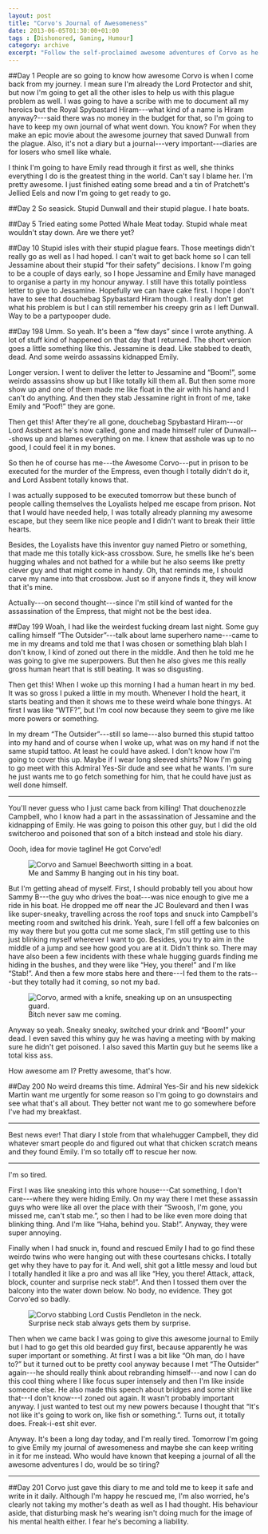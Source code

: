 ```yaml
---
layout: post
title: "Corvo's Journal of Awesomeness"
date: 2013-06-05T01:30:00+01:00
tags : [Dishonored, Gaming, Humour]
category: archive
excerpt: "Follow the self-proclaimed awesome adventures of Corvo as he stabs his way through Dunwall, seeking revenge for those who dissed his honour in Dishonored, a stealth action adventure game originally released in 2012, that I just got to on my to-play list."
---
```

##Day 1
People are so going to know how awesome Corvo is when I come back from my journey. I mean sure I'm already the Lord Protector and shit, but now I'm going to get all the other isles to help us with this plague problem as well. I was going to have a scribe with me to document all my heroics but the Royal Spybastard Hiram---what kind of a name is Hiram anyway?---said there was no money in the budget for that, so I'm going to have to keep my own journal of what went down. You know? For when they make an epic movie about the awesome journey that saved Dunwall from the plague. Also, it's not a diary but a journal---very important---diaries are for losers who smell like whale.

I think I'm going to have Emily read through it first as well, she thinks everything I do is the greatest thing in the world. Can't say I blame her. I'm pretty awesome. I just finished eating some bread and a tin of Pratchett's Jellied Eels and now I'm going to get ready to go.

##Day 2
So seasick. Stupid Dunwall and their stupid plague. I hate boats.

##Day 5
Tried eating some Potted Whale Meat today. Stupid whale meat wouldn't stay down. Are we there yet?

##Day 10
Stupid isles with their stupid plague fears. Those meetings didn't really go as well as I had hoped. I can't wait to get back home so I can tell Jessamine about their stupid “for their safety” decisions. I know I'm going to be a couple of days early, so I hope Jessamine and Emily have managed to organise a party in my honour anyway. I still have this totally pointless letter to give to Jessamine. Hopefully we can have cake first. I hope I don't have to see that douchebag Spybastard Hiram though. I really don't get what his problem is but I can still remember his creepy grin as I left Dunwall. Way to be a partypooper dude.

##Day 198
Umm. So yeah. It's been a “few days” since I wrote anything. A lot of stuff kind of happened on that day that I returned. The short version goes a little something like this. Jessamine is dead. Like stabbed to death, dead. And some weirdo assassins kidnapped Emily.

Longer version. I went to deliver the letter to Jessamine and “Boom!”, some weirdo assassins show up but I like totally kill them all. But then some more show up and one of them made me like float in the air with his hand and I can't do anything. And then they stab Jessamine right in front of me, take Emily and “Poof!” they are gone.

Then get this! After they're all gone, douchebag Spybastard Hiram---or Lord Assbent as he's now called, gone and made himself ruler of Dunwall---shows up and blames everything on me. I knew that asshole was up to no good, I could feel it in my bones.

<p data-pullquote="Jessamine is dead. Like stabbed to death, dead."></p>

So then he of course has me---the Awesome Corvo---put in prison to be executed for the murder of the Empress, even though I totally didn't do it, and Lord Assbent totally knows that.

I was actually supposed to be executed tomorrow but these bunch of people calling themselves the Loyalists helped me escape from prison. Not that I would have needed help, I was totally already planning my awesome escape, but they seem like nice people and I didn't want to break their little hearts.

Besides, the Loyalists have this inventor guy named Pietro or something, that made me this totally kick-ass crossbow. Sure, he smells like he's been hugging whales and not bathed for a while but he also seems like pretty clever guy and that might come in handy. Oh, that reminds me, I should carve my name into that crossbow. Just so if anyone finds it, they will know that it's mine.

Actually---on second thought---since I'm still kind of wanted for the assassination of the Empress, that might not be the best idea.

##Day 199
Woah, I had like the weirdest fucking dream last night. Some guy calling himself “The Outsider”---talk about lame superhero name---came to me in my dreams and told me that I was chosen or something blah blah I don't know, I kind of zoned out there in the middle. And then he told me he was going to give me superpowers. But then he also gives me this really gross human heart that is still beating. It was so disgusting.

Then get this! When I woke up this morning I had a human heart in my bed. It was so gross I puked a little in my mouth. Whenever I hold the heart, it starts beating and then it shows me to these weird whale bone thingys. At first I was like “WTF?”, but I'm cool now because they seem to give me like more powers or something.

In my dream “The Outsider”---still so lame---also burned this stupid tattoo into my hand and of course when I woke up, what was on my hand if not the same stupid tattoo. At least he could have asked. I don't know how I'm going to cover this up. Maybe if I wear long sleeved shirts? Now I'm going to go meet with this Admiral Yes-Sir dude and see what he wants. I'm sure he just wants me to go fetch something for him, that he could have just as well done himself.

***

You'll never guess who I just came back from killing! That douchenozzle Campbell, who I know had a part in the assassination of Jessamine and the kidnapping of Emily. He was going to poison this other guy, but I did the old switcheroo and poisoned that son of a bitch instead and stole his diary.

Oooh, idea for movie tagline! He got Corvo'ed!

<figure>
	<img class="js-lazy-load" data-original="/assets/posts/2013/june/corvos-journal-of-awesomeness/me-and-sammy-b-chilling.jpg" alt="Corvo and Samuel Beechworth sitting in a boat.">
	<figcaption>Me and Sammy B hanging out in his tiny boat.</figcaption>
</figure>

But I'm getting ahead of myself. First, I should probably tell you about how Sammy B---the guy who drives the boat---was nice enough to give me a ride in his boat. He dropped me off near the JC Boulevard and then I was like super-sneaky, travelling across the roof tops and snuck into Campbell's meeting room and switched his drink. Yeah, sure I fell off a few balconies on my way there but you gotta cut me some slack, I'm still getting use to this just blinking myself wherever I want to go. Besides, you try to aim in the middle of a jump and see how good you are at it. Didn't think so. There may have also been a few incidents with these whale hugging guards finding me hiding in the bushes, and they were like “Hey, you there!” and I'm like “Stab!”. And then a few more stabs here and there---I fed them to the rats---but they totally had it coming, so not my bad.

<figure>
	<img class="js-lazy-load" data-original="/assets/posts/2013/june/corvos-journal-of-awesomeness/bitch-never-saw-me-coming.jpg" alt="Corvo, armed with a knife, sneaking up on an unsuspecting guard.">
	<figcaption>Bitch never saw me coming.</figcaption>
</figure>

Anyway so yeah. Sneaky sneaky, switched your drink and “Boom!” your dead. I even saved this whiny guy he was having a meeting with by making sure he didn't get poisoned. I also saved this Martin guy but he seems like a total kiss ass.

How awesome am I? Pretty awesome, that's how.

##Day 200
No weird dreams this time. Admiral Yes-Sir and his new sidekick Martin want me urgently for some reason so I'm going to go downstairs and see what that's all about. They better not want me to go somewhere before I've had my breakfast.

***

Best news ever! That diary I stole from that whalehugger Campbell, they did whatever smart people do and figured out what that chicken scratch means and they found Emily. I'm so totally off to rescue her now.

***

I'm so tired.

First I was like sneaking into this whore house---Cat something, I don't care---where they were hiding Emily. On my way there I met these assassin guys who were like all over the place with their “Swoosh, I'm gone, you missed me, can't stab me.”, so then I had to be like even more doing that blinking thing. And I'm like “Haha, behind you. Stab!”. Anyway, they were super annoying.

Finally when I had snuck in, found and rescued Emily I had to go find these weirdo twins who were hanging out with these courtesans chicks. I totally get why they have to pay for it. And well, shit got a little messy and loud but I totally handled it like a pro and was all like “Hey, you there! Attack, attack, block, counter and surprise neck stab!”. And then I tossed them over the balcony into the water down below. No body, no evidence. They got Corvo'ed so badly.

<figure>
	<img class="js-lazy-load" data-original="/assets/posts/2013/june/corvos-journal-of-awesomeness/surprise-neck-stab.jpg" alt="Corvo stabbing Lord Custis Pendleton in the neck.">
	<figcaption>Surprise neck stab always gets them by surprise.</figcaption>
</figure>

Then when we came back I was going to give this awesome journal to Emily but I had to go get this old bearded guy first, because apparently he was super important or something. At first I was a bit like “Oh man, do I have to?” but it turned out to be pretty cool anyway because I met “The Outsider” again---he should really think about rebranding himself---and now I can do this cool thing where I like focus super intensely and then I'm like inside someone else. He also made this speech about bridges and some shit like that---I don't know---I zoned out again. It wasn't probably important anyway. I just wanted to test out my new powers because I thought that “It's not like it's going to work on, like fish or something.”. Turns out, it totally does. Freak-i-est shit ever.

Anyway. It's been a long day today, and I'm really tired. Tomorrow I'm going to give Emily my journal of awesomeness and maybe she can keep writing in it for me instead. Who would have known that keeping a journal of all the awesome adventures I do, would be so tiring?

***

##Day 201
Corvo just gave this diary to me and told me to keep it safe and write in it daily. Although I'm happy he rescued me, I'm also worried, he's clearly not taking my mother's death as well as I had thought. His behaviour aside, that disturbing mask he's wearing isn't doing much for the image of his mental health either. I fear he's becoming a liability. 